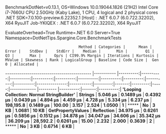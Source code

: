 
BenchmarkDotNet=v0.13.1, OS=Windows 10.0.19044.1826 (21H2)
Intel Core i7-7660U CPU 2.50GHz (Kaby Lake), 1 CPU, 4 logical and 2 physical cores
.NET SDK=7.0.100-preview.6.22352.1
  [Host]     : .NET 6.0.7 (6.0.722.32202), X64 RyuJIT
  Job-YKIQEX : .NET 6.0.7 (6.0.722.32202), X64 RyuJIT

EvaluateOverhead=True  Runtime=.NET 6.0  Server=True  
Namespace=DotNetTips.Spargine.Core.BenchmarkTests  

                                     Method | Categories |      Mean |     Error |    StdDev |    StdErr |    Median |       Min |        Q1 |        Q3 |       Max |      Op/s | CI99.9% Margin | Iterations | Kurtosis | MValue | Skewness | Rank | LogicalGroup | Baseline | Code Size |  Gen 0 | Allocated |
------------------------------------------- |----------- |----------:|----------:|----------:|----------:|----------:|----------:|----------:|----------:|----------:|----------:|---------------:|-----------:|---------:|-------:|---------:|-----:|------------- |--------- |----------:|-------:|----------:|
 **'Looping Collection: Normal StringBuilder'** |    **Strings** |  **5.046 μs** | **0.1489 μs** | **0.4392 μs** | **0.0439 μs** |  **4.894 μs** |  **4.459 μs** |  **4.728 μs** |  **5.334 μs** |  **6.237 μs** | **198,195.8** |      **0.1489 μs** |     **100.00** |    **3.157** |  **2.524** |   **1.0500** |    **1** |            ***** |       **No** |      **3 KB** | **1.0681** |     **10 KB** |
                          **GetPropertyValues** | **Reflection** | **34.975 μs** | **0.6261 μs** | **0.5856 μs** | **0.1512 μs** | **34.878 μs** | **34.047 μs** | **34.606 μs** | **35.342 μs** | **36.209 μs** |  **28,592.2** |      **0.6261 μs** |      **15.00** |    **2.232** |  **2.000** |   **0.3639** |    **2** |            ***** |       **No** |      **3 KB** | **0.6714** |      **6 KB** |
